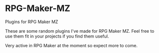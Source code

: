 # RPG-Maker-MZ
Plugins for RPG Maker MZ

These are some random plugins I've made for RPG Maker MZ.
Feel free to use them fit in your projects if you find them useful.

Very active in RPG Maker at the moment so expect more to come.
